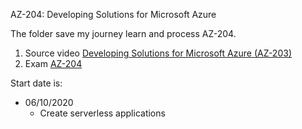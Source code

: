 AZ-204: Developing Solutions for Microsoft Azure

The folder save my journey learn and process AZ-204.

1. Source video [Developing Solutions for Microsoft Azure (AZ-203)](https://app.pluralsight.com/paths/certificate/developing-solutions-for-microsoft-azure-az-203)
2. Exam [AZ-204](https://docs.microsoft.com/en-us/learn/certifications/exams/az-204)

Start date is: 

* 06/10/2020
    * Create serverless applications